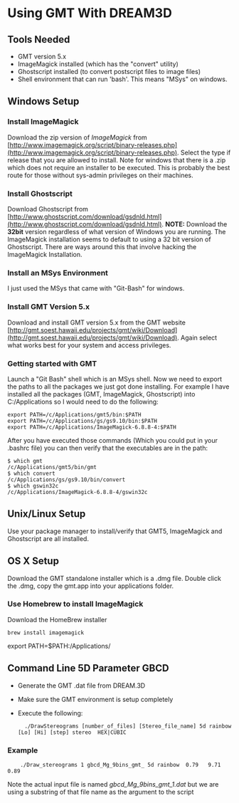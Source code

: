 # Using GMT With DREAM3D #


## Tools Needed ##

+ GMT version 5.x
+ ImageMagick installed (which has the "convert" utility)
+ Ghostscript installed (to convert postscript files to image files)
+ Shell environment that can run 'bash'. This means "MSys" on windows.    


## Windows Setup ##

### Install ImageMagick ###

Download the zip version of *ImageMagick* from [http://www.imagemagick.org/script/binary-releases.php](http://www.imagemagick.org/script/binary-releases.php). Select the type if release that you are allowed to install. Note for windows that there is a .zip which does not require an installer to be executed. This is probably the best route for those without sys-admin privileges on their machines.


### Install Ghostscript ###

Download Ghostscript from [http://www.ghostscript.com/download/gsdnld.html](http://www.ghostscript.com/download/gsdnld.html). **NOTE:** Download the **32bit** version regardless of what version of Windows you are running. The ImageMagick installation seems to default to using a 32 bit version of Ghostscript. There are ways around this that involve hacking the ImageMagick Installation.

### Install an MSys Environment ###
I just used the MSys that came with "Git-Bash" for windows.

### Install GMT Version 5.x ###

Download and install GMT version 5.x from the GMT website [http://gmt.soest.hawaii.edu/projects/gmt/wiki/Download](http://gmt.soest.hawaii.edu/projects/gmt/wiki/Download). Again select what works best for your system and access privileges.

### Getting started with GMT ###
Launch a "Git Bash" shell which is an MSys shell. Now we need to export the paths to all the packages we just got done installing. For example I have installed all the packages (GMT, ImageMagick, Ghostscript) into C:/Applications so I would need to do the following:

    export PATH=/c/Applications/gmt5/bin:$PATH
    export PATH=/c/Applications/gs/gs9.10/bin:$PATH
    export PATH=/c/Applications/ImageMagick-6.8.8-4:$PATH

After you have executed those commands (Which you could put in your .bashrc file) you can then verify that the executables are in the path:

    $ which gmt
    /c/Applications/gmt5/bin/gmt
    $ which convert
    /c/Applications/gs/gs9.10/bin/convert
    $ which gswin32c
    /c/Applications/ImageMagick-6.8.8-4/gswin32c


## Unix/Linux Setup ##

Use your package manager to install/verify that GMT5, ImageMagick and Ghostscript are all installed.

## OS X Setup ##
Download the GMT standalone installer which is a .dmg file. Double click the .dmg, copy the gmt.app into your applications folder.

### Use Homebrew to install ImageMagick

Download the HomeBrew installer
```
brew install imagemagick
```

export PATH=$PATH:/Applications/

## Command Line 5D Parameter GBCD ##

+ Generate the GMT .dat file from DREAM.3D
+ Make sure the GMT environment is setup completely
+ Execute the following:


        ./DrawStereograms [number_of_files] [Stereo_file_name] 5d rainbow [Lo] [Hi] [step] stereo  HEX|CUBIC
        

### Example ###

        ./Draw_stereograms 1 gbcd_Mg_9bins_gmt_ 5d rainbow  0.79   9.71  0.89
    

Note the actual input file is named *gbcd_Mg_9bins_gmt_1.dat* but we are using a substring of that file name as the argument to the script

